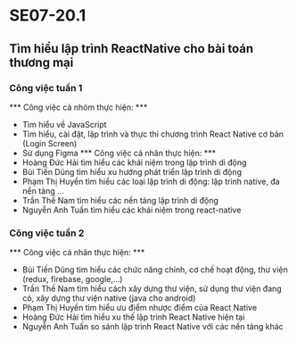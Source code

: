# SE07-20.1
## Tìm hiểu lập trình ReactNative cho bài toán thương mại
### Công việc tuần 1
*** Công việc cả nhóm thực hiện: ***
- Tìm hiểu về JavaScript
- Tìm hiểu, cài đặt, lập trình và thực thi chương trình React Native cơ bản (Login Screen)
- Sử dụng Figma
*** Công việc cá nhân thực hiện: ***
- Hoàng Đức Hải tìm hiểu các khái niệm trong lập trình di động
- Bùi Tiến Dũng tìm hiểu xu hướng phát triển lập trình di động
- Phạm Thị Huyền tìm hiểu các loại lập trình di động: lập trình native, đa nền tảng …
- Trần Thế Nam tìm hiểu các nền tảng lập trình di động
- Nguyễn Anh Tuấn tìm hiểu các khái niệm trong react-native
### Công việc tuần 2
*** Công việc cá nhân thực hiện: ***
- Bùi Tiến Dũng tìm hiểu các chức năng chính, cơ chế hoạt động, thư viện (redux, firebase, google,...)
- Trần Thế Nam tìm hiểu cách xây dựng thư viện, sử dụng thư viện đang có, xây dựng thư viện native (java cho android)
- Phạm Thị Huyền tìm hiểu ưu điểm nhược điểm của React Native
- Hoàng Đức Hải tìm hiểu xu thế lập trình React Native hiện tại
- Nguyễn Anh Tuấn so sánh lập trình React Native với các nền tảng khác